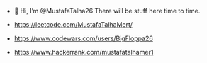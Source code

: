 - 👋 Hi, I’m @MustafaTalha26
There will be stuff here time to time.


- https://leetcode.com/MustafaTalhaMert/
- https://www.codewars.com/users/BigFloppa26
- https://www.hackerrank.com/mustafatalhamer1

<!---
MustafaTalha26/MustafaTalha26 is a ✨ special ✨ repository because its `README.md` (this file) appears on your GitHub profile.
You can click the Preview link to take a look at your changes.
--->
